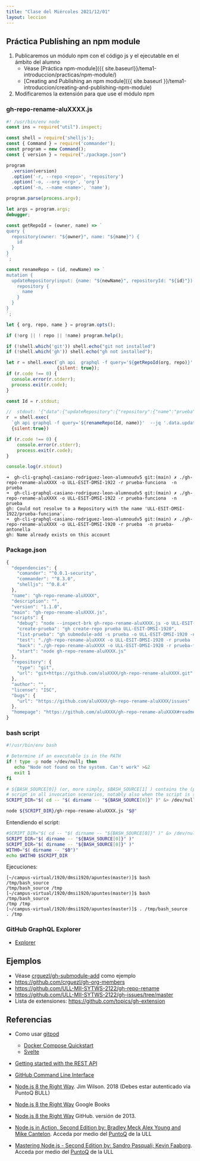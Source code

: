```yaml
---
title: "Clase del Miércoles 2021/12/01"
layout: leccion
---
```


## Práctica Publishing an npm module

1. Publicaremos un módulo npm con el código js y el ejecutable en el ámbito del alumno
   - Véase [Práctica npm-module]({{ site.baseurl}}/tema1-introduccion/practicas/npm-module/)
   - [Creating and Publishing an npm module]({{ site.baseurl }}/tema1-introduccion/creating-and-publishing-npm-module)
2. Modificaremos la extensión para que use el módulo npm


### gh-repo-rename-aluXXXX.js

```js
#! /usr/bin/env node
const ins = require("util").inspect;

const shell = require('shelljs');
const { Command } = require('commander');
const program = new Command();
const { version } = require("./package.json")

program
  .version(version)
  .option('-r, --repo <repo>', 'repository')
  .option('-o, --org <org>', 'org')
  .option('-n, --name <name>', 'name');

program.parse(process.argv);

let args = program.args;
debugger;

const getRepoId = (owner, name) => `
query {
  repository(owner: "${owner}", name: "${name}") {
    id
  }
}
`;

const renameRepo = (id, newName) => `
mutation {
  updateRepository(input: {name: "${newName}", repositoryId: "${id}"}) {
    repository {
      name
    }
  }
}
`;

let { org, repo, name } = program.opts();

if (!org || ! repo || !name) program.help();

if (!shell.which('git')) shell.echo("git not installed")
if (!shell.which('gh')) shell.echo("gh not installed");

let r = shell.exec(`gh api  graphql -f query='${getRepoId(org, repo)}' --jq '.data.repository.id'`, 
                   {silent: true});
if (r.code !== 0) {
  console.error(r.stderr);
  process.exit(r.code);
}

const Id = r.stdout;

//  stdout: '{"data":{"updateRepository":{"repository":{"name":"prueba"}}}}'
r  = shell.exec(
  `gh api graphql -f query='${renameRepo(Id, name)}'  --jq '.data.updateRepository.repository.name'`,
  {silent:true})

if (r.code !== 0) {
    console.error(r.stderr);
    process.exit(r.code);
}

console.log(r.stdout)
```

```
➜  gh-cli-graphql-casiano-rodriguez-leon-alumnoudv5 git:(main) ✗ ./gh-repo-rename-aluXXXX -o ULL-ESIT-DMSI-1922 -r prueba-funciona  -n prueba
➜  gh-cli-graphql-casiano-rodriguez-leon-alumnoudv5 git:(main) ✗ ./gh-repo-rename-aluXXXX -o ULL-ESIT-DMSI-1922 -r prueba-funciona  -n prueba
gh: Could not resolve to a Repository with the name 'ULL-ESIT-DMSI-1922/prueba-funciona'.
➜  gh-cli-graphql-casiano-rodriguez-leon-alumnoudv5 git:(main) ✗ ./gh-repo-rename-aluXXXX -o ULL-ESIT-DMSI-1920 -r prueba  -n prueba-antonella
gh: Name already exists on this account
```


### Package.json

```js
{
  "dependencies": {
    "comander": "^0.0.1-security",
    "commander": "^8.3.0",
    "shelljs": "^0.8.4"
  },
  "name": "gh-repo-rename-aluXXXX",
  "description": "",
  "version": "1.1.0",
  "main": "gh-repo-rename-aluXXXX.js",
  "scripts": {
    "debug": "node --inspect-brk gh-repo-rename-aluXXXX.js -o ULL-ESIT-DMSI-1920 -r prueba-funciona  -n prueba",
    "create-prueba": "gh create-repo prueba ULL-ESIT-DMSI-1920",
    "list-prueba": "gh submodule-add -s prueba -o ULL-ESIT-DMSI-1920 -n",
    "test": "./gh-repo-rename-aluXXXX -o ULL-ESIT-DMSI-1920 -r prueba  -n prueba-funciona; npm run list-prueba",
    "back": "./gh-repo-rename-aluXXXX -o ULL-ESIT-DMSI-1920 -r prueba-funciona  -n prueba; npm run list-prueba",
    "start": "node gh-repo-rename-aluXXXX.js"
  },
  "repository": {
    "type": "git",
    "url": "git+https://github.com/aluXXXX/gh-repo-rename-aluXXXX.git"
  },
  "author": "",
  "license": "ISC",
  "bugs": {
    "url": "https://github.com/aluXXXX/gh-repo-rename-aluXXXX/issues"
  },
  "homepage": "https://github.com/aluXXXX/gh-repo-rename-aluXXXX#readme"
}
```

### bash script

```bash
#!/usr/bin/env bash

# Determine if an executable is in the PATH
if ! type -p node >/dev/null; then
   echo "Node not found on the system. Can't work" >&2
   exit 1
fi

# ${BASH_SOURCE[0]} (or, more simply, $BASH_SOURCE[1] ) contains the (potentially relative) path of the containing 
# script in all invocation scenarios, notably also when the script is sourced, which is not true for $0.
SCRIPT_DIR="$( cd -- "$( dirname -- "${BASH_SOURCE[0]}" )" &> /dev/null && pwd )"

node ${SCRIPT_DIR}/gh-repo-rename-aluXXXX.js "$@"
```

Entendiendo el script:

```bash
#SCRIPT_DIR="$( cd -- "$( dirname -- "${BASH_SOURCE[0]}" )" &> /dev/null && pwd )"
SCRIPT_DIR="$( dirname -- "${BASH_SOURCE[0]}" )"
SCRIPT_DIR="$( dirname -- "${BASH_SOURCE[0]}" )"
WITH0="$( dirname -- "$0")"
echo $WITH0 $SCRIPT_DIR
``` 

Ejecuciones:

``` 
[~/campus-virtual/1920/dmsi1920/apuntes(master)]$ bash /tmp/bash_source 
/tmp/bash_source /tmp
[~/campus-virtual/1920/dmsi1920/apuntes(master)]$ bash /tmp/bash_source 
/tmp /tmp
[~/campus-virtual/1920/dmsi1920/apuntes(master)]$ . /tmp/bash_source 
. /tmp
```


### GitHub GraphQL Explorer

* [Explorer](https://docs.github.com/es/graphql/overview/explorer)

## Ejemplos

* Véase [crguezl/gh-submodule-add](https://github.com/crguezl/gh-submodule-add) como ejemplo
* <https://github.com/crguezl/gh-org-members>
* <https://github.com/ULL-MII-SYTWS-2122/gh-repo-rename>
* <https://github.com/ULL-MII-SYTWS-2122/gh-issues/tree/master>
* Lista de extensiones: <https://github.com/topics/gh-extension>


## Referencias

* Como usar [gitpod]({{site.baseurl}}/tema1-introduccion/gitpod.html)
  * [Docker Compose Quickstart](https://www.gitpod.io/docs/quickstart/docker-compose)
  * [Svelte]({{site.baseurl}}/tema1-introduccion/svelte)
* [Getting started with the REST API](https://docs.github.com/en/rest/guides/getting-started-with-the-rest-api)
* [GitHub Command Line Interface]({{site.baseurl}}/tema1-introduccion/gh)
* [Node.js 8 the Right Way](https://proquest-safaribooksonline-com.accedys2.bbtk.ull.es/9781680505344). Jim Wilson. 2018 (Debes estar autenticado via PuntoQ BULL)
* [Node.js 8 the Right Way](https://books.google.es/books?id=oA9QDwAAQBAJ&lpg=PT96&ots=-mLQPlvsSj&dq=should%20ldjclient%20emit%20a%20close%20event&hl=es&pg=PP1#v=onepage&q=should%20ldjclient%20emit%20a%20close%20event&f=false) Google Books
* [Node.js 8 the Right Way](https://github.com/iMarcoGovea/books/blob/master/nodejs/Node.js%20the%20Right%20Way.pdf) GitHub. versión de 2013.

* <a href="https://proquest-safaribooksonline-com.accedys2.bbtk.ull.es/book/programming/javascript/9781617292576" target="_blank"> Node.js in Action, Second Edition by: Bradley Meck Alex Young and Mike Cantelon</a>. Acceda por medio del <a href="https://www.ull.es/servicios/biblioteca/servicios/puntoq/"  target="_blank">PuntoQ</a> de la ULL

* <a href="https://proquest-safaribooksonline-com.accedys2.bbtk.ull.es/9781785888960" target="_blank"> Mastering Node.js - Second Edition by: Sandro Pasquali; Kevin Faaborg</a>. Acceda por medio del <a href="https://www.ull.es/servicios/biblioteca/servicios/puntoq/"  target="_blank">PuntoQ</a> de la ULL
